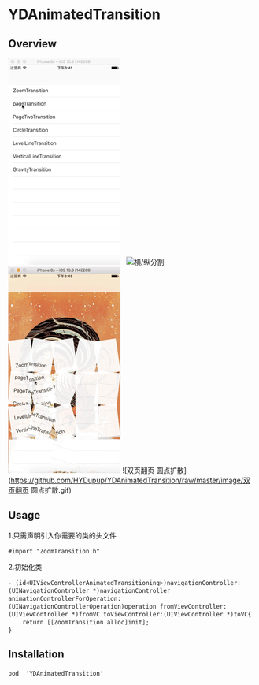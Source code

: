 # YDAnimatedTransition
## Overview
![单页翻页](https://github.com/HYDupup/YDAnimatedTransition/raw/master/image/单页翻页.gif)  
![横/纵分割](https://github.com/HYDupup/YDAnimatedTransition/raw/master/image/横/纵分割.gif) 
![动力学-重力](https://github.com/HYDupup/YDAnimatedTransition/raw/master/image/动力学-重力.gif) 
![双页翻页 圆点扩散](https://github.com/HYDupup/YDAnimatedTransition/raw/master/image/双页翻页 圆点扩散.gif) 
## Usage
1.只需声明引入你需要的类的头文件
```
#import "ZoomTransition.h"
```
2.初始化类
```
- (id<UIViewControllerAnimatedTransitioning>)navigationController:(UINavigationController *)navigationController animationControllerForOperation:(UINavigationControllerOperation)operation fromViewController:(UIViewController *)fromVC toViewController:(UIViewController *)toVC{
    return [[ZoomTransition alloc]init];
}
```
## Installation
```
pod  'YDAnimatedTransition'
```

